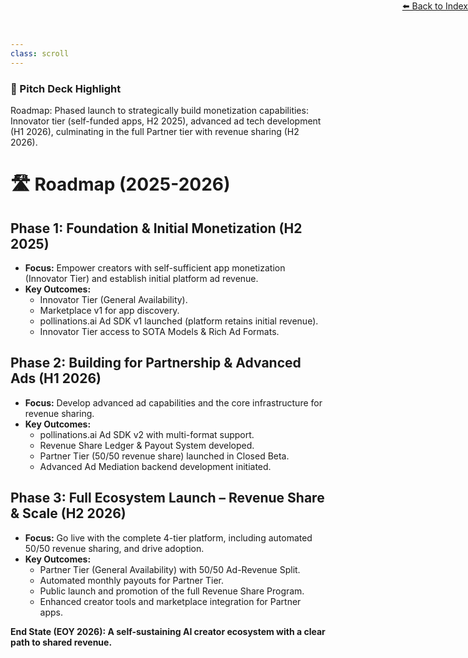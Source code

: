 ```yaml
---
class: scroll
---
```


<div style="text-align: right; position: absolute; top: 0; right: 0;">
<a href="/15">⬅️ Back to Index</a>
</div>

<div class="bg-indigo-100 p-4 rounded-lg border-l-4 border-indigo-500 mb-6">
  <h3 class="text-lg font-bold text-indigo-800">🌟 Pitch Deck Highlight</h3>
  <p class="text-indigo-800">Roadmap: Phased launch to strategically build monetization capabilities: Innovator tier (self-funded apps, H2 2025), advanced ad tech development (H1 2026), culminating in the full Partner tier with revenue sharing (H2 2026).</p>
</div>

# 🛣️ **Roadmap (2025-2026)**

## **Phase 1: Foundation & Initial Monetization (H2 2025)**

*   **Focus:** Empower creators with self-sufficient app monetization (Innovator Tier) and establish initial platform ad revenue.
*   **Key Outcomes:**
    *   Innovator Tier (General Availability).
    *   Marketplace v1 for app discovery.
    *   pollinations.ai Ad SDK v1 launched (platform retains initial revenue).
    *   Innovator Tier access to SOTA Models & Rich Ad Formats.

## **Phase 2: Building for Partnership & Advanced Ads (H1 2026)**

*   **Focus:** Develop advanced ad capabilities and the core infrastructure for revenue sharing.
*   **Key Outcomes:**
    *   pollinations.ai Ad SDK v2 with multi-format support.
    *   Revenue Share Ledger & Payout System developed.
    *   Partner Tier (50/50 revenue share) launched in Closed Beta.
    *   Advanced Ad Mediation backend development initiated.

## **Phase 3: Full Ecosystem Launch – Revenue Share & Scale (H2 2026)**

*   **Focus:** Go live with the complete 4-tier platform, including automated 50/50 revenue sharing, and drive adoption.
*   **Key Outcomes:**
    *   Partner Tier (General Availability) with 50/50 Ad-Revenue Split.
    *   Automated monthly payouts for Partner Tier.
    *   Public launch and promotion of the full Revenue Share Program.
    *   Enhanced creator tools and marketplace integration for Partner apps.

**End State (EOY 2026): A self-sustaining AI creator ecosystem with a clear path to shared revenue.**